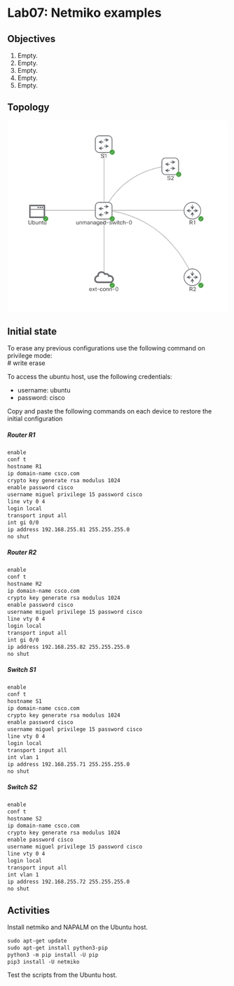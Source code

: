 # Lab07: Netmiko examples  

## Objectives

1. Empty.
2. Empty.
3. Empty.
4. Empty.
5. Empty.

## Topology

![Topology](/lab07/lab07.PNG)

## Initial state

To erase any previous configurations use the following command on privilege mode:  
\# write erase  

To access the ubuntu host, use the following credentials:
- username: ubuntu
- password: cisco

Copy and paste the following commands on each device to restore the initial configuration

##### Router R1
    enable
    conf t
    hostname R1
    ip domain-name csco.com
    crypto key generate rsa modulus 1024
    enable password cisco
    username miguel privilege 15 password cisco
    line vty 0 4
    login local
    transport input all
    int gi 0/0
    ip address 192.168.255.81 255.255.255.0
    no shut

##### Router R2
    enable
    conf t
    hostname R2
    ip domain-name csco.com
    crypto key generate rsa modulus 1024
    enable password cisco
    username miguel privilege 15 password cisco
    line vty 0 4
    login local
    transport input all
    int gi 0/0
    ip address 192.168.255.82 255.255.255.0
    no shut

##### Switch S1
    enable
    conf t
    hostname S1
    ip domain-name csco.com
    crypto key generate rsa modulus 1024
    enable password cisco
    username miguel privilege 15 password cisco
    line vty 0 4
    login local
    transport input all
    int vlan 1
    ip address 192.168.255.71 255.255.255.0
    no shut

##### Switch S2
    enable
    conf t
    hostname S2
    ip domain-name csco.com
    crypto key generate rsa modulus 1024
    enable password cisco
    username miguel privilege 15 password cisco
    line vty 0 4
    login local
    transport input all
    int vlan 1
    ip address 192.168.255.72 255.255.255.0
    no shut

## Activities
Install netmiko and NAPALM on the Ubuntu host.

    sudo apt-get update
    sudo apt-get install python3-pip
    python3 -m pip install -U pip
    pip3 install -U netmiko
    
Test the scripts from the Ubuntu host.